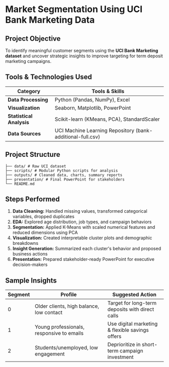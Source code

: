 
# Market Segmentation Using UCI Bank Marketing Data

## Project Objective

To identify meaningful customer segments using the **UCI Bank Marketing dataset** and uncover strategic insights to improve targeting for term deposit marketing campaigns.



## Tools & Technologies Used

| Category            | Tools & Skills                                                                 
|---------------------|--------------------------------------------------------------------------------
| **Data Processing** | Python (Pandas, NumPy), Excel                                                  
| **Visualization**   | Seaborn, Matplotlib, PowerPoint                                                
| **Statistical Analysis** | Scikit-learn (KMeans, PCA), StandardScaler                                 
| **Data Sources**    | UCI Machine Learning Repository (bank-additional-full.csv)                                                                   



## Project Structure

```bank-segmentation-analysis/
├── data/ # Raw UCI dataset
├── scripts/ # Modular Python scripts for analysis
├── outputs/ # Cleaned data, charts, summary reports
├── presentation/ # Final PowerPoint for stakeholders
└── README.md
```





## Steps Performed

1. **Data Cleaning:** Handled missing values, transformed categorical variables, dropped duplicates
2. **EDA:** Explored age distribution, job types, and campaign behaviors
3. **Segmentation:** Applied K-Means with scaled numerical features and reduced dimensions using PCA
4. **Visualization:** Created interpretable cluster plots and demographic breakdowns
5. **Insight Generation:** Summarized each cluster's behavior and proposed business actions
6. **Presentation:** Prepared stakeholder-ready PowerPoint for executive decision-makers



## Sample Insights

| Segment | Profile                                     | Suggested Action                                |
|---------|---------------------------------------------|--------------------------------------------------|
| 0       | Older clients, high balance, low contact    | Target for long-term deposits with direct calls  |
| 1       | Young professionals, responsive to emails   | Use digital marketing & flexible savings offers  |
| 2       | Students/unemployed, low engagement         | Deprioritize in short-term campaign investment   |

